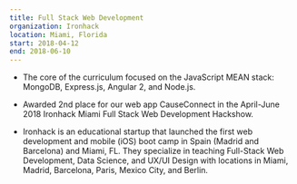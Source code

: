 ```yaml
---
title: Full Stack Web Development
organization: Ironhack
location: Miami, Florida
start: 2018-04-12
end: 2018-06-10
---
```


- The core of the curriculum focused on the JavaScript MEAN stack: MongoDB, Express.js, Angular 2, and Node.js.

- Awarded 2nd place for our web app CauseConnect in the April-June 2018 Ironhack Miami Full Stack Web Development Hackshow.

- Ironhack is an educational startup that launched the first web development and mobile (iOS) boot camp in Spain (Madrid and Barcelona) and Miami, FL. They specialize in teaching Full-Stack Web Development, Data Science, and UX/UI Design with locations in Miami, Madrid, Barcelona, Paris, Mexico City, and Berlin.
